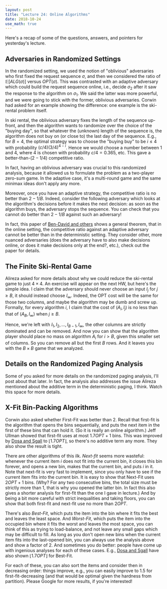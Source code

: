 ```yaml
---
layout: post
title: "Lecture 24: Online Algorithms"
date: 2018-10-24
use_math: true
---
```


Here's a recap of some of the questions, answers, and pointers for
yesterday's lecture.

## Adversaries in Randomized Settings

In the randomized setting, we used the notion of "oblivious"
adversaries who first fixed the request sequence $\sigma$, and then we
considered the ratio of $\mathbb{E}[ALG(\sigma)]$ versus
$OPT(\sigma)$. This was contrasted with an adaptive adversary which
could build the request sequence online, i.e., decide $\sigma_2$ after
it saw the response to the algorithm on $\sigma_1$. We said the latter
was more powerful, and we were going to stick with the former, oblivious
adversaries. Corwin had asked for an example showing the difference: one
example is the ski-rental problem itself.

In ski rental, the oblivious adversary fixes the length of the sequence
up-front, and then the algorithm wants to randomize over the choice of
the "buying day", so that whatever the (unknown) length of the sequence
is, the algorithm does not buy on (or close to) the last day of the
sequence. E.g., for $B=4$, the optimal strategy was to choose the
"buying buy" to be $i \leq 4$ with probability $(c/4)(3/4)^{4-i}$. Hence
we would choose a number between $1$ and $4$, where $4$ is chosen with
probability $c/4 = 0.365$, etc. This gave a better-than-$(2-1/4)$
competitive ratio.

In fact, having an oblivious adversary was crucial to this randomized
analysis, because it allowed us to formulate the problem as a two-player
zero-sum game. In the adaptive case, it's a multi-round game and the
same minimax ideas don't apply any more.

Moreover, once you have an adaptive strategy, the competitive ratio is
no better than $2-1/B$. Indeed, consider the following adversary which
looks at the algorithm's decisions before it makes the next decision: as
soon as the algorithm buys, the adversary stops the sequence. You can
check that you cannot do better than $2-1/B$ against such an adversary!

In fact, this paper of [Ben-David and
others](http://www.cs.technion.ac.il/~shai/BDBKTW.pdf) shows a general
theorem, that in the online setting, the competitive ratio against an
adaptive adversary cannot be better than in the deterministic setting.
They consider other, more nuanced adversaries (does the adversary have
to also make decisions online, or does it make decisions only at the
end?, etc.), check out the paper for details.

## The Finite Ski-Rental Game

Alireza asked for more details about why we could reduce the ski-rental
game to just $4 \times 4$. An exercise will appear on the next HW, but
here's the simple idea. I claim that the adversary should never choose
an input $I_j$ for $j \geq B$, it should instead choose $I_\infty$.
Indeed, the OPT cost will be the same for those two columns, and maybe
the algorithm may be dumb and screw up. Formally, for every algorithm
$i$, I claim that the cost of $(A_i, I_j)$ is no less than that of $(A_B, I_\infty)$
when $j \geq B$.

Hence, we're left with $I_1, I_2, \ldots, I_{B-1}, I_\infty$, the other
columns are strictly dominated and can be removed. And now you can show
that the algorithm player should place no mass on algorithm $A_i$ for 
$i > B$, given this smaller set of columns. So you can remove all but the
first $B$ rows. And it leaves you with the $B \times B$ game that we
analyzed.

## Details on the Randomized Paging Analysis

Some of you asked for more details on the randomized paging analysis,
I'll post about that later. In fact, the analysis also addresses the
issue Alireza mentioned about the additive term in the deterministic
paging, I think. Watch this space for more details.

## X-Fit Bin-Packing Algorithms

Corwin also asked whether First-Fit was better than $2$. Recall that
first-fit is the algorithm that opens the bins sequentially, and puts
the next item in the first of these bins that can hold it. (So it is
really an online algorithm.) Jeff Ullman showed that first-fit uses at
most $1.7 OPT + 1$ bins. This was improved by [Dosa and
Sgall](https://iuuk.mff.cuni.cz/~sgall/ps/FFabs.pdf) to $\lfloor 1.7 OPT
\rfloor$, so there's no additive term any more. They also show the
result is tight.

There are other algorithms of this ilk. *Next-fit* seems more wasteful: whenever the
current item $i$ does not fit into the current bin, it closes this bin
forever, and opens a new bin, makes that the current bin, and puts $i$
in it. Note that next-fit is very fast to implement, since you only have
to see if the current item fits into the current bin. It is easy to show
that Next-Fit uses $2OPT+1$ bins. (Why? For any two consecutive bins,
the total size must be strictly more than $1$, that is why you opened
the latter bin. In fact this also gives a shorter analysis for first-fit
than the one I gave in lecture.) And by being a bit more careful with
strict inequalities and taking floors, you can show that both first-fit
and next-fit use no more than $2OPT$. 

There's also *Best-Fit*, which puts the item into the bin where it fits
the best and leaves the least space. And *Worst-Fit*, which puts the item
into the occupied bin where it fits the worst and leaves the most space,
you can think of this as trying to load-balance, and not leave any small
gaps which may be difficult to fill. As long as you don't open new bins
when the current item fits into the last-opened bin, you can always use
the analysis above and show a factor of $2$. And sometimes you do
better: people have come up with ingenious analyses for each of these
cases. E.g., [Dosa and Sgall](https://iuuk.mff.cuni.cz/~sgall/ps/BF.pdf)
have also shown $\lfloor 1.7 OPT \rfloor$ for Best-Fit.

For each of these, you can also sort the items and consider then in
decreasing order: things improve, e.g., you can easily improve to $1.5$
for first-fit-decreasing (and that would be optimal given the hardness
from partition). Please Google for more results, if you're interested!
